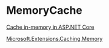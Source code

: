 # MemoryCache

[Cache in-memory in ASP.NET Core](https://docs.microsoft.com/zh-tw/aspnet/core/performance/caching/memory)

[Microsoft.Extensions.Caching.Memory](./../../Nuget%20Packages/Microsoft.Extensions.Caching.Memory/Microsoft.Extensions.Caching.Memory.md)
